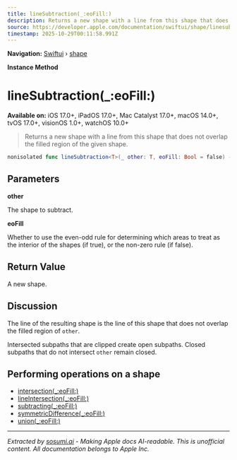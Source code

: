```yaml
---
title: lineSubtraction(_:eoFill:)
description: Returns a new shape with a line from this shape that does not overlap the filled region of the given shape.
source: https://developer.apple.com/documentation/swiftui/shape/linesubtraction(_:eofill:)
timestamp: 2025-10-29T00:11:58.991Z
---
```


**Navigation:** [Swiftui](/documentation/swiftui) › [shape](/documentation/swiftui/shape)

**Instance Method**

# lineSubtraction(_:eoFill:)

**Available on:** iOS 17.0+, iPadOS 17.0+, Mac Catalyst 17.0+, macOS 14.0+, tvOS 17.0+, visionOS 1.0+, watchOS 10.0+

> Returns a new shape with a line from this shape that does not overlap the filled region of the given shape.

```swift
nonisolated func lineSubtraction<T>(_ other: T, eoFill: Bool = false) -> some Shape where T : Shape
```

## Parameters

**other**

The shape to subtract.



**eoFill**

Whether to use the even-odd rule for determining which areas to treat as the interior of the shapes (if true), or the non-zero rule (if false).



## Return Value

A new shape.

## Discussion

The line of the resulting shape is the line of this shape that does not overlap the filled region of `other`.

Intersected subpaths that are clipped create open subpaths. Closed subpaths that do not intersect `other` remain closed.

## Performing operations on a shape

- [intersection(_:eoFill:)](/documentation/swiftui/shape/intersection(_:eofill:))
- [lineIntersection(_:eoFill:)](/documentation/swiftui/shape/lineintersection(_:eofill:))
- [subtracting(_:eoFill:)](/documentation/swiftui/shape/subtracting(_:eofill:))
- [symmetricDifference(_:eoFill:)](/documentation/swiftui/shape/symmetricdifference(_:eofill:))
- [union(_:eoFill:)](/documentation/swiftui/shape/union(_:eofill:))

---

*Extracted by [sosumi.ai](https://sosumi.ai) - Making Apple docs AI-readable.*
*This is unofficial content. All documentation belongs to Apple Inc.*
